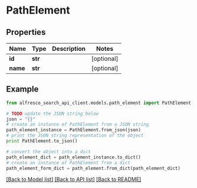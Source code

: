# PathElement


## Properties
Name | Type | Description | Notes
------------ | ------------- | ------------- | -------------
**id** | **str** |  | [optional] 
**name** | **str** |  | [optional] 

## Example

```python
from alfresco_search_api_client.models.path_element import PathElement

# TODO update the JSON string below
json = "{}"
# create an instance of PathElement from a JSON string
path_element_instance = PathElement.from_json(json)
# print the JSON string representation of the object
print PathElement.to_json()

# convert the object into a dict
path_element_dict = path_element_instance.to_dict()
# create an instance of PathElement from a dict
path_element_form_dict = path_element.from_dict(path_element_dict)
```
[[Back to Model list]](../README.md#documentation-for-models) [[Back to API list]](../README.md#documentation-for-api-endpoints) [[Back to README]](../README.md)


